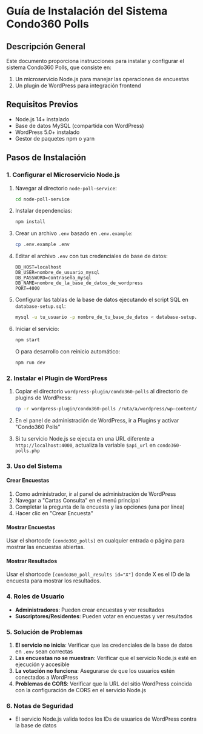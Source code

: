 # Guía de Instalación del Sistema Condo360 Polls

## Descripción General

Este documento proporciona instrucciones para instalar y configurar el sistema Condo360 Polls, que consiste en:
1. Un microservicio Node.js para manejar las operaciones de encuestas
2. Un plugin de WordPress para integración frontend

## Requisitos Previos

- Node.js 14+ instalado
- Base de datos MySQL (compartida con WordPress)
- WordPress 5.0+ instalado
- Gestor de paquetes npm o yarn

## Pasos de Instalación

### 1. Configurar el Microservicio Node.js

1. Navegar al directorio `node-poll-service`:
   ```bash
   cd node-poll-service
   ```

2. Instalar dependencias:
   ```bash
   npm install
   ```

3. Crear un archivo `.env` basado en `.env.example`:
   ```bash
   cp .env.example .env
   ```

4. Editar el archivo `.env` con tus credenciales de base de datos:
   ```
   DB_HOST=localhost
   DB_USER=nombre_de_usuario_mysql
   DB_PASSWORD=contraseña_mysql
   DB_NAME=nombre_de_la_base_de_datos_de_wordpress
   PORT=4000
   ```

5. Configurar las tablas de la base de datos ejecutando el script SQL en `database-setup.sql`:
   ```bash
   mysql -u tu_usuario -p nombre_de_tu_base_de_datos < database-setup.sql
   ```

6. Iniciar el servicio:
   ```bash
   npm start
   ```
   
   O para desarrollo con reinicio automático:
   ```bash
   npm run dev
   ```

### 2. Instalar el Plugin de WordPress

1. Copiar el directorio `wordpress-plugin/condo360-polls` al directorio de plugins de WordPress:
   ```bash
   cp -r wordpress-plugin/condo360-polls /ruta/a/wordpress/wp-content/plugins/
   ```

2. En el panel de administración de WordPress, ir a Plugins y activar "Condo360 Polls"

3. Si tu servicio Node.js se ejecuta en una URL diferente a `http://localhost:4000`, actualiza la variable `$api_url` en `condo360-polls.php`

### 3. Uso del Sistema

#### Crear Encuestas

1. Como administrador, ir al panel de administración de WordPress
2. Navegar a "Cartas Consulta" en el menú principal
3. Completar la pregunta de la encuesta y las opciones (una por línea)
4. Hacer clic en "Crear Encuesta"

#### Mostrar Encuestas

Usar el shortcode `[condo360_polls]` en cualquier entrada o página para mostrar las encuestas abiertas.

#### Mostrar Resultados

Usar el shortcode `[condo360_poll_results id="X"]` donde X es el ID de la encuesta para mostrar los resultados.

### 4. Roles de Usuario

- **Administradores**: Pueden crear encuestas y ver resultados
- **Suscriptores/Residentes**: Pueden votar en encuestas y ver resultados

### 5. Solución de Problemas

1. **El servicio no inicia**: Verificar que las credenciales de la base de datos en `.env` sean correctas
2. **Las encuestas no se muestran**: Verificar que el servicio Node.js esté en ejecución y accesible
3. **La votación no funciona**: Asegurarse de que los usuarios estén conectados a WordPress
4. **Problemas de CORS**: Verificar que la URL del sitio WordPress coincida con la configuración de CORS en el servicio Node.js

### 6. Notas de Seguridad

- El servicio Node.js valida todos los IDs de usuarios de WordPress contra la base de datos
